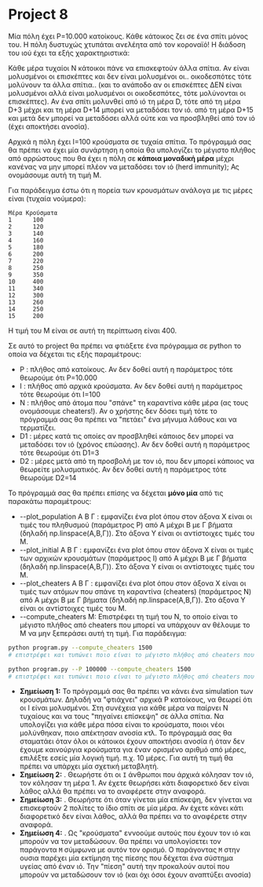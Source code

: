 # Project 8
<!-- https://github.com/kantale/python_lessons/blob/master/assignment_5.ipynb -->

Μία πόλη έχει P=10.000 κατοίκους.
Κάθε κάτοικος ζει σε ένα σπίτι μόνος του.
H πόλη δυστυχώς χτυπάται ανελέητα από τον κοροναϊό!
Η διάδοση του ιού έχει τα εξής χαρακτηριστικά:

Κάθε μέρα τυχαίοι N κάτοικοι πάνε να επισκεφτούν άλλα σπίτια. Αν είναι μολυσμένοι οι επισκέπτες και δεν είναι μολυσμένοι οι.. οικοδεσπότες τότε μολύνουν τα άλλα σπίτια.. (και το ανάποδο αν οι επισκέπτες ΔΕΝ είναι μολυσμένοι αλλά είναι μολυσμένοι οι οικοδεσπότες, τότε μολύνονται οι επισκέπτες). Αν ένα σπίτι μολυνθεί από ιό τη μέρα D, τότε από τη μέρα D+3 μέχρι και τη μέρα D+14 μπορεί να μεταδόσει τον ιό. από τη μέρα D+15 και μετά δεν μπορεί να μεταδόσει αλλά ούτε και να προσβληθεί από τον ιό (έχει αποκτήσει ανοσία). 

Αρχικά η πόλη έχει I=100 κρούσματα σε τυχαία σπίτια. To πρόγραμμά σας θα πρέπει να έχει μία συνάρτηση η οποία θα υπολογίζει το μέγιστο πλήθος από αρρώστους που θα έχει η πόλη σε **κάποια μοναδική μέρα** μέχρι κανένας να μην μπορεί πλέον να μεταδόσει τον ιό (herd immunity); Ας ονομάσουμε αυτή τη τιμή Μ. 

Για παράδειγμα έστω ότι η πορεία των κρουσμάτων ανάλογα με τις μέρες είναι (τυχαία νούμερα):

```
Μέρα Κρούσματα
1      100
2      120
3      140 
4      160
5      180
6      200
7      220
8      250
9      350
10     400
11     340
12     300
13     260
14     250
15     200
```

Η τιμή του Μ είναι σε αυτή τη περίπτωση είναι 400.


Σε αυτό το project θα πρέπει να φτιάξετε ένα πρόγραμμα σε python το οποία να δέχεται τις εξής παραμέτρους:
* P : πλήθος από κατοίκους. Αν δεν δοθεί αυτή η παράμετρος τότε θεωρούμε ότι P=10.000
* I : πλήθος από αρχικά κρούσματα. Αν δεν δοθεί αυτή η παράμετρος τότε θεωρούμε ότι Ι=100
* Ν : πλήθος από άτομα που "σπάνε" τη καραντίνα κάθε μέρα (ας τους ονομάσουμε cheaters!). Αν ο χρήστης δεν δόσει τιμή τότε το πρόγραμμά σας θα πρέπει να "πετάει" ένα μήνυμα λάθους και να τερματίζει. 
* D1 : μέρες κατά τις οποίες αν προσβληθεί κάποιος δεν μπορεί να μεταδόσει τον ιό (χρόνος επώασης). Αν δεν δοθεί αυτή η παράμετρος τότε θεωρούμε ότι D1=3
* D2 : μέρες μετά από τη προσβολή με τον ιό, που δεν μπορεί κάποιος να θεωρείτε μολυσματικός. Αν δεν δοθεί αυτή η παράμετρος τότε θεωρούμε D2=14

Το πρόγραμμά σας θα πρέπει επίσης να δέχεται **μόνο μία** από τις παρακάτω παραμέτρους:
* --plot_population A B Γ : εμφανίζει ένα plot όπου στον άξονα X είναι οι τιμές του πληθυσμού (παράμετρος P) από Α μέχρι Β με Γ βήματα (δηλαδή np.linspace(Α,Β,Γ)). Στο άξονα Y είναι οι αντίστοιχες τιμές του Μ.
* --plot_initial Α Β Γ  : εμφανίζει ένα plot όπου στον άξονα X είναι οι τιμές των αρχικών κρουσμάτων (παράμετρος I) από Α μέχρι Β με Γ βήματα (δηλαδή np.linspace(Α,Β,Γ)). Στο άξονα Y είναι οι αντίστοιχες τιμές του Μ.
* --plot_cheaters Α Β Γ : εμφανίζει ένα plot όπου στον άξονα X είναι οι τιμές των ατόμων που σπάνε τη καραντίνα (cheaters) (παράμετρος N) από Α μέχρι Β με Γ βήματα (δηλαδή np.linspace(Α,Β,Γ)). Στο άξονα Y είναι οι αντίστοιχες τιμές του Μ.
* --compute_cheaters Μ: Επιστρέφει τη τιμή του N, το οποίο είναι το μέγιστο πλήθος από cheaters που μπορεί να υπάρχουν αν θέλουμε το M να μην ξεπεράσει αυτή τη τιμή. Για παράδειγμα:

```bash
python program.py --compute_cheaters 1500
# επιστρέφει και τυπώνει ποιο είναι το μέγιστο πλήθος από cheaters που μπορούν να υπάρχουν αν δεν θέλουμε το μέγιστο πλήθος από κρούσματα να ξεπεράσει το 1500, με τις default τιμές των υπόλοιπων παραμέτρων. 

python program.py --P 100000 --compute_cheaters 1500
# επιστρέφει και τυπώνει ποιο είναι το μέγιστο πλήθος από cheaters που μπορούν να υπάρχουν αν δεν θέλουμε το μέγιστο πλήθος από κρούσματα να ξεπεράσει το 1500, σε μια πόλη από 100.0000 κατοίκους και τις υπόλοιπες τιμές (I, N, D1 και D2) ίσες με τις default τιμές τους. 
```

* **Σημείωση 1:** Το πρόγραμμά σας θα πρέπει να κάνει ένα simulation των κρουσμάτων. Δηλαδή να "φτιάχνει" αρχικά P κατοίκους, να θεωρεί ότι οι I είναι μολυσμένοι. Στη συνέχεια για κάθε μέρα να παίρνει N τυχαίους και να τους "πηγαίνει επίσκεψη" σε άλλα σπίτια. Να υπολογίζει για κάθε μέρα πόσα είναι το κρούσματα, ποιοι νέοι μολύνθηκαν, ποιο απέκτησαν ανοσία κτλ. Το πρόγραμμά σας θα σταματάει όταν όλοι οι κάτοικοι  έχουν αποκτήσει ανοσία ή όταν δεν έχουμε καινούργια κρούσματα για έναν ορισμένο αριθμό από μέρες, επιλέξτε εσείς μία λογική τιμή. π.χ. 10 μέρες. Για αυτή τη τιμή θα πρέπει να υπάρχει μία σχετική μεταβλητή. 
* **Σημείωση 2:** . Θεωρήστε ότι οι `Ι` άνθρωποι που άρχικά κόλησαν τον ιό, τον κόλησαν τη μέρα 1. Αν έχετε θεωρήσει κάτι διαφορετικό δεν είναι λάθος αλλά θα πρέπει να το αναφέρετε στην αναφορά. 
* **Σημείωση 3:** . Θεωρήστε ότι όταν γίνεται μία επίσκεψη, δεν γίνεται να επισκεφτούν 2 πολίτες το ίδιο σπίτι σε μία μέρα. Αν έχετε κάνει κάτι διαφορετικό δεν είναι λάθος, αλλά θα πρέπει να το αναφέρετε στην αναφορά. 
* **Σημείωση 4:** . Ως "κρούσματα" εννοούμε αυτούς που έχουν τον ιό και μπορούν να τον μεταδώσουν. Θα πρέπει να υπολογίσετει τον παράγοντα `Μ` σύμφωνα με αυτόν τον ορισμό. Ο παράγοντας ```M``` στην ουσια παρέχει μία εκτίμηση της πίεσης που δέχεται ένα σύστημα υγείας από έναν ιό. Την "πίεση" αυτή την προκαλούν αυτοί που μπορούν να μεταδώσουν τον ιό (και όχι όσοι έχουν αναπτύξει ανοσία) 








